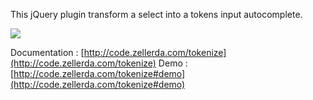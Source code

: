 This jQuery plugin transform a select into a tokens input autocomplete.

![](http://code.zellerda.com/images/tokenize/screenshot.png)

Documentation : [http://code.zellerda.com/tokenize](http://code.zellerda.com/tokenize)
Demo : [http://code.zellerda.com/tokenize#demo](http://code.zellerda.com/tokenize#demo)